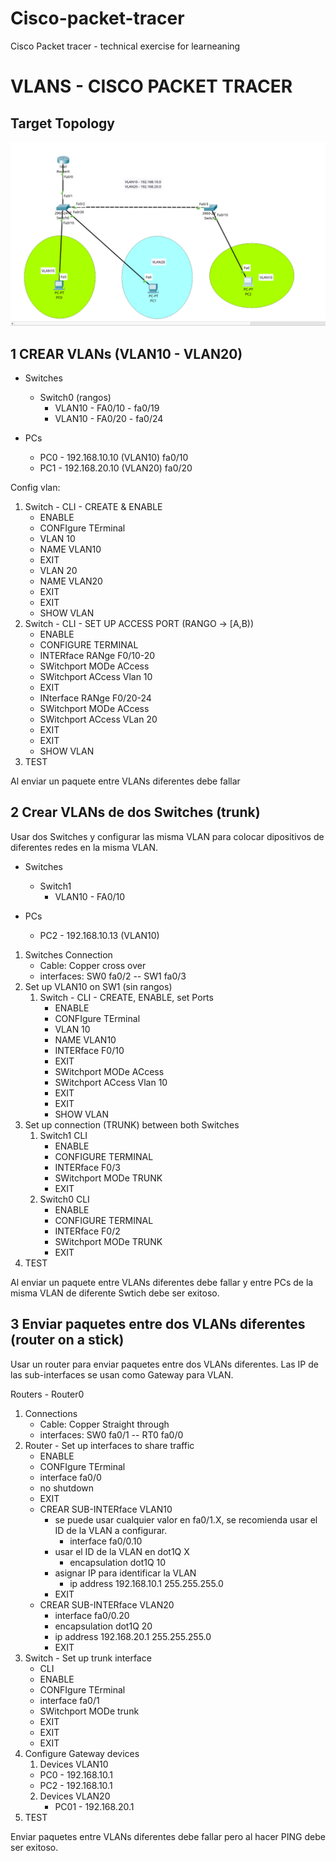 # Cisco-packet-tracer
Cisco Packet tracer - technical exercise for learneaning



# VLANS - CISCO PACKET TRACER


## Target Topology
![alt text](<Screenshot from 2025-02-21 20-42-06.png>)

## 1 CREAR VLANs (VLAN10 - VLAN20)

- Switches
    - Switch0 (rangos)
        - VLAN10 - FA0/10 - fa0/19
        - VLAN10 - FA0/20 - fa0/24

- PCs
    - PC0 - 192.168.10.10 (VLAN10) fa0/10
    - PC1 - 192.168.20.10 (VLAN20) fa0/20

Config vlan:

1. Switch - CLI - CREATE & ENABLE
    - ENABLE
    - CONFIgure TErminal 
    - VLAN 10
    - NAME VLAN10
    - EXIT
    - VLAN 20
    - NAME VLAN20
    - EXIT
    - EXIT
    - SHOW VLAN
2. Switch - CLI - SET UP ACCESS PORT (RANGO -> [A,B))
    - ENABLE
    - CONFIGURE TERMINAL
    - INTERface RANge F0/10-20
    - SWitchport MODe ACcess
    - SWitchport ACcess Vlan 10
    - EXIT
    - INterface RANge F0/20-24
    - SWitchport MODe ACcess
    - SWitchport ACcess VLan 20
    - EXIT
    - EXIT
    - SHOW VLAN
3. TEST

Al enviar un paquete entre VLANs diferentes debe fallar


## 2 Crear VLANs de dos Switches (trunk)

Usar dos Switches y configurar las misma VLAN para colocar dipositivos de diferentes redes en la misma VLAN.


- Switches
    - Switch1
        - VLAN10 - FA0/10

- PCs
    - PC2 - 192.168.10.13 (VLAN10)

1. Switches Connection
    - Cable: Copper cross over
    - interfaces: SW0 fa0/2 -- SW1 fa0/3
2. Set up VLAN10 on SW1 (sin rangos)
    1. Switch - CLI - CREATE, ENABLE, set Ports
        - ENABLE
        - CONFIgure TErminal 
        - VLAN 10
        - NAME VLAN10
        - INTERface F0/10
        - EXIT
        - SWitchport MODe ACcess
        - SWitchport ACcess Vlan 10
        - EXIT
        - EXIT
        - SHOW VLAN
3. Set up connection (TRUNK) between both Switches
    1. Switch1 CLI
        - ENABLE
        - CONFIGURE TERMINAL
        - INTERface F0/3
        - SWitchport MODe TRUNK
        - EXIT
    2. Switch0 CLI
        - ENABLE
        - CONFIGURE TERMINAL
        - INTERface F0/2
        - SWitchport MODe TRUNK
        - EXIT
4. TEST

Al enviar un paquete entre VLANs diferentes debe fallar y entre PCs de la misma VLAN de diferente Swtich debe ser exitoso.


## 3 Enviar paquetes entre dos VLANs diferentes (router on a stick)

Usar un router para enviar paquetes entre dos VLANs diferentes. Las IP de las sub-interfaces se usan como Gateway para VLAN.

Routers
    - Router0 

1. Connections
    - Cable: Copper Straight through
    - interfaces: SW0 fa0/1 -- RT0 fa0/0
2. Router - Set up interfaces to share traffic
    - ENABLE
    - CONFIgure TErminal
    - interface fa0/0
    - no shutdown
    - EXIT
    - CREAR SUB-INTERface VLAN10
        - se puede usar cualquier valor en fa0/1.X, se recomienda usar el ID de la VLAN a configurar.
            - interface fa0/0.10
        - usar el ID de la VLAN en dot1Q X
            - encapsulation dot1Q 10
        - asignar IP para identificar la VLAN
            - ip address 192.168.10.1 255.255.255.0
        - EXIT
    - CREAR SUB-INTERface VLAN20
        - interface fa0/0.20
        - encapsulation dot1Q 20
        - ip address 192.168.20.1 255.255.255.0
        - EXIT
3. Switch - Set up trunk interface
    - CLI
    - ENABLE
    - CONFIgure TErminal
    - interface fa0/1
    - SWitchport MODe trunk
    - EXIT
    - EXIT
    - EXIT
4. Configure Gateway devices
   1. Devices VLAN10
    - PC0 - 192.168.10.1
    - PC2 - 192.168.10.1
   2. Devices VLAN20
      - PC01 - 192.168.20.1
5. TEST

Enviar paquetes entre VLANs diferentes debe fallar pero al hacer PING debe ser exitoso.
      
